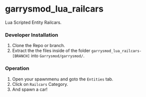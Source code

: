 # garrysmod_lua_railcars
Lua Scripted Entity Railcars.

### Developer Installation
1. Clone the Repo or branch.
2. Extract the the files inside of the folder `garrysmod_lua_railcars-[BRANCH]` into `Garrysmod/garrysmod/`.

### Operation
1. Open your spawnmenu and goto the `Entities` tab.
2. Click on `Railcars` Category.
3. And spawn a car!
